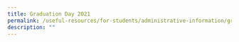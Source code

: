 ```yaml
---
title: Graduation Day 2021
permalink: /useful-resources/for-students/administrative-information/graduation-day-2021/
description: ""
---
```

